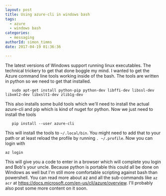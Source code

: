 ```yaml
---
layout: post
title: Using azure-cli in windows bash
tags:
  - azure
  - windows bash
categories:
  - messaging   
authorId: simon_timms
date: 2017-04-19 01:36:36

---
```


The latest versions of Windows support running linux executables. The technical trickery to get that done boggle my mind. I wanted to get the Azure command line tools working inside of the bash. The tools are written in python so we need to get that installed.

<!-- more -->

```
   sudo apt-get install python-pip python-dev libffi-dev libssl-dev libxml2-dev libxslt1-dev zlib1g-dev
```
This also installs some build tools which we'll need to install the actual azure-cli and pip which is kind of nuget for python. Now we just need to install the tools

```
   pip install --user azure-cli
```

This will install the tools to `~/.local/bin`. You might need to add that to your path or at least reload the profile by running `. ~/.profile`. Now you can login with 

```
az login
```

This will give you a code to enter in a browser which will complete you login and Bob's your uncle. Because python is portable this could all be done on Windows as well but I'm still more comfortable scripting against bash than powershell.  You can read more about az and all the sub-commands like `az acr` at https://docs.microsoft.com/en-us/cli/azure/overview. I'll probably also post some more content on it soon. 